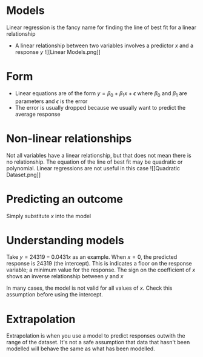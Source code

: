 # Models
Linear regression is the fancy name for finding the line of best fit for a linear relationship
- A linear relationship between two variables involves a predictor $x$ and a response $y$
![[Linear Models.png]]
# Form
- Linear equations are of the form $y = \beta_{0} + \beta_{1}x + \epsilon$ where $\beta_{0}$ and $\beta_{1}$ are parameters and $\epsilon$ is the error
- The error is usually dropped because we usually want to predict the average response

# Non-linear relationships
Not all variables have a linear relationship, but that does not mean there is no relationship. The equation of the line of best fit may be quadratic or polynomial. Linear regressions are not useful in this case
![[Quadratic Dataset.png]]

# Predicting an outcome
Simply substitute $x$ into the model

# Understanding models
Take $y = 24 319 - 0.0431x$ as an example. When $x = 0$, the predicted response is $24319$ (the intercept). This is indicates a floor on the response variable; a minimum value for the response. The sign on the coefficient of $x$ shows an inverse relationship between $y$ and $x$

In many cases, the model is not valid for all values of $x$. Check this assumption before using the intercept.

#  Extrapolation
Extrapolation is when you use a model to predict responses outwith the range of the dataset. It's not a safe assumption that data that hasn't been modelled will behave the same as what has been modelled.

